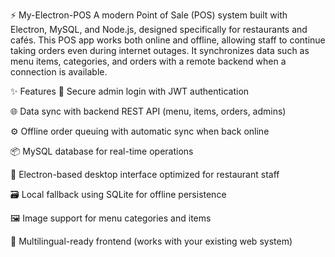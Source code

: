 ⚡ My-Electron-POS
A modern Point of Sale (POS) system built with Electron, MySQL, and Node.js, designed specifically for restaurants and cafés. This POS app works both online and offline, allowing staff to continue taking orders even during internet outages. It synchronizes data such as menu items, categories, and orders with a remote backend when a connection is available.

✨ Features
🔐 Secure admin login with JWT authentication

🌐 Data sync with backend REST API (menu, items, orders, admins)

⚙️ Offline order queuing with automatic sync when back online

📦 MySQL database for real-time operations

🧠 Electron-based desktop interface optimized for restaurant staff

🗃️ Local fallback using SQLite for offline persistence

🖼️ Image support for menu categories and items

💬 Multilingual-ready frontend (works with your existing web system)
